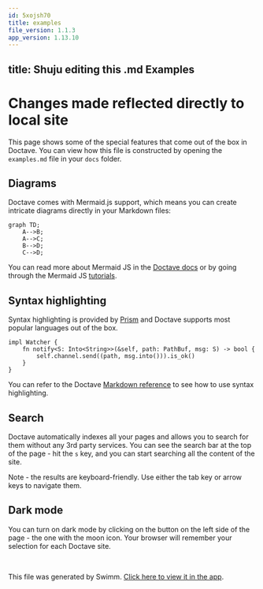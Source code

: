 ```yaml
---
id: 5xojsh70
title: examples
file_version: 1.1.3
app_version: 1.13.10
---
```


## title: Shuju editing this .md Examples

# Changes made reflected directly to local site

This page shows some of the special features that come out of the box in Doctave. You can view how this file is constructed by opening the `examples.md` file in your `docs` folder.

## Diagrams

Doctave comes with Mermaid.js support, which means you can create intricate diagrams directly in your Markdown files:

```
graph TD;
    A-->B;
    A-->C;
    B-->D;
    C-->D;
```

You can read more about Mermaid JS in the [Doctave docs](https://cli.doctave.com/features/mermaid-js) or by going through the Mermaid JS [tutorials](https://mermaid-js.github.io/mermaid/diagrams-and-syntax-and-examples/n00b-syntaxReference.html).

## Syntax highlighting

Syntax highlighting is provided by [Prism](https://prismjs.com/) and Doctave supports most popular languages out of the box.

```
impl Watcher {
    fn notify<S: Into<String>>(&self, path: PathBuf, msg: S) -> bool {
        self.channel.send((path, msg.into())).is_ok()
    }
}
```

You can refer to the Doctave [Markdown reference](https://cli.doctave.com/features/markdown) to see how to use syntax highlighting.

## Search

Doctave automatically indexes all your pages and allows you to search for them without any 3rd party services. You can see the search bar at the top of the page - hit the `s` key, and you can start searching all the content of the site.

Note - the results are keyboard-friendly. Use either the tab key or arrow keys to navigate them.

## Dark mode

You can turn on dark mode by clicking on the button on the left side of the page - the one with the moon icon. Your browser will remember your selection for each Doctave site.

<br/>

This file was generated by Swimm. [Click here to view it in the app](https://swimm-web-app.web.app/repos/Z2l0aHViJTNBJTNBY292aWRwYXNzJTNBJTNBc2h1anV1dQ==/docs/5xojsh70).
